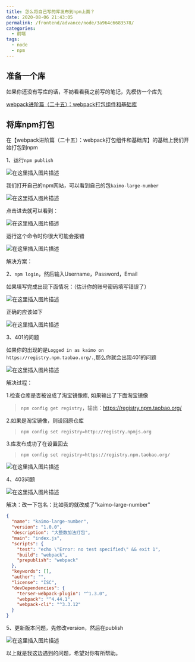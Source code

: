 ```yaml
---
title: 怎么将自己写的库发布到npm上面？
date: 2020-08-06 21:43:05
permalink: /frontend/advance/node/3a964c6683578/
categories:
  - 前端
tags:
  - node
  - npm
---
```


## 准备一个库

如果你还没有写库的话，不妨看看我之前写的笔记，先模仿一个库先

[webpack进阶篇（二十五）：webpack打包组件和基础库](https://blog.csdn.net/kaimo313/article/details/107849282)

## 将库npm打包

在【webpack进阶篇（二十五）：webpack打包组件和基础库】的基础上我们开始打包到npm

1、运行`npm publish`

![在这里插入图片描述](https://imgconvert.csdnimg.cn/aHR0cHM6Ly9ub3RlLnlvdWRhby5jb20veXdzL3B1YmxpYy9yZXNvdXJjZS9jMTc3YjlhNDJkMWY2ZjNmZDRkYzhhODg3Y2Y1NTBjMC81QzYzMkFERDkyQ0E0QjFEOTgxRDBEMDY1NkIwRDM0Ng?x-oss-process=image/format,png)


我们打开自己的npm网站，可以看到自己的包`kaimo-large-number`

![在这里插入图片描述](https://imgconvert.csdnimg.cn/aHR0cHM6Ly9ub3RlLnlvdWRhby5jb20veXdzL3B1YmxpYy9yZXNvdXJjZS9jMTc3YjlhNDJkMWY2ZjNmZDRkYzhhODg3Y2Y1NTBjMC8zNzJBQkQ5MzNCMjg0RDM1ODQ3MkU1RjQ0NUU4MzhCMw?x-oss-process=image/format,png)



点击进去就可以看到：

![在这里插入图片描述](https://imgconvert.csdnimg.cn/aHR0cHM6Ly9ub3RlLnlvdWRhby5jb20veXdzL3B1YmxpYy9yZXNvdXJjZS9jMTc3YjlhNDJkMWY2ZjNmZDRkYzhhODg3Y2Y1NTBjMC85NTk2OEY1ODgyQzE0QTNCQTg2MzMxQjBGMkZERjFCRQ?x-oss-process=image/format,png)



运行这个命令时你很大可能会报错

![在这里插入图片描述](https://imgconvert.csdnimg.cn/aHR0cHM6Ly9ub3RlLnlvdWRhby5jb20veXdzL3B1YmxpYy9yZXNvdXJjZS9jMTc3YjlhNDJkMWY2ZjNmZDRkYzhhODg3Y2Y1NTBjMC9CQjRGMDI3OEYxNjk0MTY0OEI2RjE2N0I2ODMzMUJDNA?x-oss-process=image/format,png)


解决方案：

2、`npm login`，然后输入Username，Password，Email


如果填写完成出现下面情况：（估计你的账号密码填写错误了）

![在这里插入图片描述](https://imgconvert.csdnimg.cn/aHR0cHM6Ly9ub3RlLnlvdWRhby5jb20veXdzL3B1YmxpYy9yZXNvdXJjZS9jMTc3YjlhNDJkMWY2ZjNmZDRkYzhhODg3Y2Y1NTBjMC9GRkI2OTVFQkM1RTI0OUIxQjBDOUYyQzU4QTJDOEUzOA?x-oss-process=image/format,png)


正确的应该如下

![在这里插入图片描述](https://imgconvert.csdnimg.cn/aHR0cHM6Ly9ub3RlLnlvdWRhby5jb20veXdzL3B1YmxpYy9yZXNvdXJjZS9jMTc3YjlhNDJkMWY2ZjNmZDRkYzhhODg3Y2Y1NTBjMC82MkNERkUwOTgyRjc0QjkyOENCNDRERTU3NzM2MTA2RA?x-oss-process=image/format,png)


3、401的问题

如果你的出现的是`Logged in as kaimo on https://registry.npm.taobao.org/.`,那么你就会出现401的问题

![在这里插入图片描述](https://imgconvert.csdnimg.cn/aHR0cHM6Ly9ub3RlLnlvdWRhby5jb20veXdzL3B1YmxpYy9yZXNvdXJjZS9jMTc3YjlhNDJkMWY2ZjNmZDRkYzhhODg3Y2Y1NTBjMC83QTAzMjRFNTU1QTE0NjdEQjMwNDNCNjNDM0NEODNEQw?x-oss-process=image/format,png)


解决过程：

1.检查仓库是否被设成了淘宝镜像库, 如果输出了下面淘宝镜像

> `npm config get registry`，输出：https://registry.npm.taobao.org/

2.如果是淘宝镜像，则设回原仓库

> `npm config set registry=http://registry.npmjs.org`

3.库发布成功了在设置回去

> `npm config set registry=https://registry.npm.taobao.org/`

![在这里插入图片描述](https://imgconvert.csdnimg.cn/aHR0cHM6Ly9ub3RlLnlvdWRhby5jb20veXdzL3B1YmxpYy9yZXNvdXJjZS9jMTc3YjlhNDJkMWY2ZjNmZDRkYzhhODg3Y2Y1NTBjMC9CODQyQTQ4MTAzNTc0Mjc5ODE1Qzk3RTRCNzQwQTlDOA?x-oss-process=image/format,png)


4、403问题

![在这里插入图片描述](https://imgconvert.csdnimg.cn/aHR0cHM6Ly9ub3RlLnlvdWRhby5jb20veXdzL3B1YmxpYy9yZXNvdXJjZS9jMTc3YjlhNDJkMWY2ZjNmZDRkYzhhODg3Y2Y1NTBjMC83RjgwQjQ4RThGQzk0Mzc3OUYzMjRGMDU0NzNGODMyQg?x-oss-process=image/format,png)


解决：改一下包名：比如我的就改成了"kaimo-large-number"

```json
{
  "name": "kaimo-large-number",
  "version": "1.0.0",
  "description": "大整数加法打包",
  "main": "index.js",
  "scripts": {
    "test": "echo \"Error: no test specified\" && exit 1",
    "build": "webpack",
    "prepublish": "webpack"
  },
  "keywords": [],
  "author": "",
  "license": "ISC",
  "devDependencies": {
    "terser-webpack-plugin": "^1.3.0",
    "webpack": "^4.44.1",
    "webpack-cli": "^3.3.12"
  }
}

```

5、更新版本问题，先修改version，然后在publish

![在这里插入图片描述](https://img-blog.csdnimg.cn/20200806221731588.png?x-oss-process=image/watermark,type_ZmFuZ3poZW5naGVpdGk,shadow_10,text_aHR0cHM6Ly9ibG9nLmNzZG4ubmV0L2thaW1vMzEz,size_16,color_FFFFFF,t_70)


以上就是我这边遇到的问题，希望对你有所帮助。
